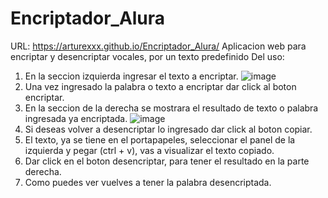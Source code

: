 # Encriptador_Alura
URL: https://arturexxx.github.io/Encriptador_Alura/
Aplicacion web para encriptar y desencriptar vocales, por un texto predefinido
Del uso: 
1. En la seccion izquierda ingresar el texto a encriptar.
![image](https://github.com/user-attachments/assets/24eae2b5-708e-4aa3-875e-b82ca00b21d8)
2. Una vez ingresado la palabra o texto a encriptar dar click al boton encriptar.
3. En la seccion de la derecha se mostrara el resultado de texto o palabra ingresada ya encriptada.
![image](https://github.com/user-attachments/assets/8f44f19a-292a-4269-9761-a2a9f94fb155)
4. Si deseas volver a desencriptar lo ingresado dar click al boton copiar.
5. El texto, ya se tiene en el portapapeles, seleccionar el panel de la izquierda y pegar (ctrl + v), vas a visualizar el texto copiado.
6. Dar click en el boton desencriptar, para tener el resultado en la parte derecha.
7. Como puedes ver vuelves a tener la palabra desencriptada.
